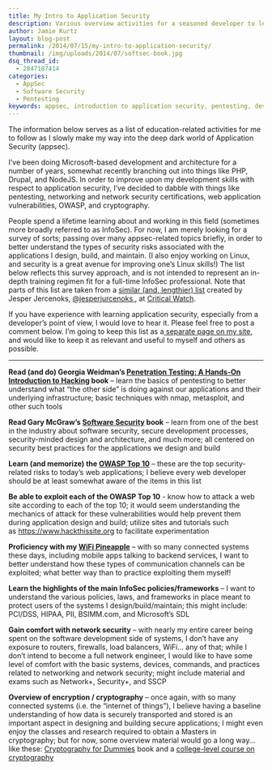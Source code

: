 ```yaml
---
title: My Intro to Application Security
description: Various overview activities for a seasoned developer to learn about application security.
author: Jamie Kurtz
layout: blog-post
permalink: /2014/07/15/my-intro-to-application-security/
thumbnail: /img/uploads/2014/07/softsec-book.jpg
dsq_thread_id:
  - 2847187414
categories:
  - AppSec
  - Software Security
  - Pentesting
keywords: appsec, introduction to application security, pentesting, developer
---
```

The information below serves as a list of education-related activities for me to follow as I slowly make my way into the deep dark world of Application Security (appsec).

I&#8217;ve been doing Microsoft-based development and architecture for a number of years, somewhat recently branching out into things like PHP, Drupal, and NodeJS. In order to improve upon my development skills with respect to application security, I&#8217;ve decided to dabble with things like pentesting, networking and network security certifications, web application vulnerabilities, OWASP, and cryptography.&nbsp;

People spend a lifetime learning about and working in this field (sometimes more broadly referred to as InfoSec).&nbsp;For now, I am merely looking for a survey of sorts; passing over many appsec-related topics briefly, in order to better understand the types of security risks associated with the applications I design, build, and maintain. (I also enjoy working on Linux, and security is a great avenue for improving one&#8217;s Linux skills!) The list below reflects this survey approach, and is not intended to represent an in-depth training regimen fit for a full-time InfoSec professional. Note that parts of this list are taken from a <a href="http://learning.criticalwatch.com/newbie" target="_blank">similar (and, lengthier) list</a> created by Jesper Jercenoks, <a dir="ltr" href="https://twitter.com/jesperjurcenoks" data-send-impression-cookie="true">@jesperjurcenoks&nbsp;</a>,&nbsp;at <a href="http://www.criticalwatch.com/" target="_blank">Critical Watch</a>.&nbsp;

If you have experience with learning application security, especially from a developer&#8217;s point of view, I would love to hear it. Please feel free to post a comment below. I&#8217;m going to keep this list as a[ separate page on my site](/my-intro-to-appsec-activities), and would like to keep it as relevant and useful to myself and others as possible.

* * *

**Read (and do) Georgia Weidman&#8217;s&nbsp;<a href="http://www.amazon.com/Penetration-Testing-Hands--Introduction-Hacking/dp/1593275641" target="_blank">Penetration Testing: A Hands-On Introduction to Hacking</a> book** &#8211; learn the basics of pentesting to better understand what &#8220;the other side&#8221; is doing against our applications and their underlying infrastructure; basic techniques with nmap, metasploit, and other such tools

**Read Gary McGraw&#8217;s <a href="http://www.amazon.com/Software-Security-Building-Gary-McGraw/dp/0321356705" target="_blank">Software Security</a> book** &#8211; learn from one of the best in the industry about software security, secure development processes, security-minded design and architecture, and much more; all centered on security best practices for the applications we design and build

**Learn (and memorize) the <a href="https://www.owasp.org/index.php/Top_10_2013-Top_10" target="_blank">OWASP Top 10</a>** &#8211; these are the top security-related risks to today&#8217;s web applications; I believe every web developer should be at least somewhat aware of the items in this list

**Be able to exploit each of the&nbsp;OWASP Top 10**&nbsp;- know how to attack a web site according to each of the top 10; it would seem understanding the mechanics of attack for these vulnerabilities would help prevent them during application design and build; utilize sites and tutorials such as&nbsp;https://www.hackthissite.org to facilitate experimentation

**Proficiency with my <a href="https://hakshop.myshopify.com/products/wifi-pineapple" target="_blank">WiFi Pineapple</a>** &#8211; with so many connected systems these days, including mobile apps talking to backend services, I want to better understand how these types of communication channels can be exploited; what better way than to practice exploiting them myself!

**Learn the highlights of the main InfoSec policies/frameworks** &#8211; I want to understand the various policies, laws, and frameworks in place meant to protect users of the systems I design/build/maintain; this might include: PCI/DSS, HIPAA, PII, BSIMM.com, and Microsoft&#8217;s SDL

**Gain comfort with network security** &#8211; with nearly my entire career being spent on the software development side of systems, I don&#8217;t have any exposure to routers, firewalls, load balancers, WiFi&#8230; any of that; while I don&#8217;t intend to become a full network engineer, I would like to have some level of comfort with the basic systems, devices, commands, and practices related to networking and network security; might include material and exams such as Network+, Security+, and SSCP

**Overview of encryption / cryptography** &#8211; once again, with so many connected systems (i.e. the &#8220;internet of things&#8221;), I believe having a baseline understanding of how data is securely transported and stored is an important aspect in designing and building secure applications; I might even enjoy the classes and research required to obtain a Masters in cryptography; but for now, some overview material would go a long way&#8230; like these:&nbsp;<a href="http://www.amazon.com/Cryptography-Dummies-Chey-Cobb/dp/0764541889" target="_blank">Cryptography for Dummies</a>&nbsp;book and a <a href="https://www.coursera.org/course/crypto" target="_blank">college-level course on cryptography</a>

